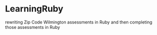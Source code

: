 # LearningRuby
rewriting Zip Code Wilmington assessments in Ruby and then completing those assessments in Ruby 
